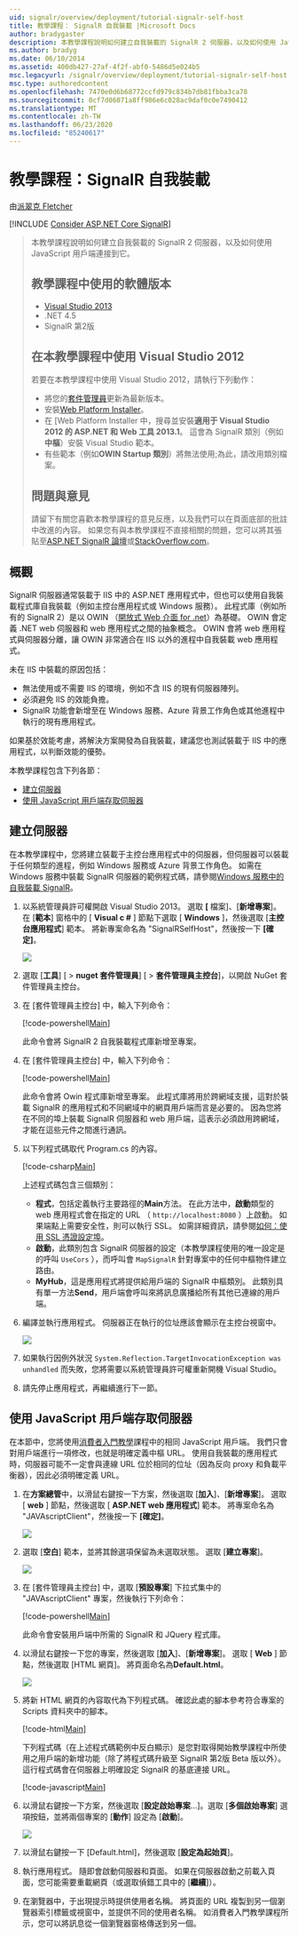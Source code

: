 ```yaml
---
uid: signalr/overview/deployment/tutorial-signalr-self-host
title: 教學課程： SignalR 自我裝載 |Microsoft Docs
author: bradygaster
description: 本教學課程說明如何建立自我裝載的 SignalR 2 伺服器，以及如何使用 JavaScript 用戶端連接到它。 教學課程中使用的軟體版本 .。。
ms.author: bradyg
ms.date: 06/10/2014
ms.assetid: 400db427-27af-4f2f-abf0-5486d5e024b5
msc.legacyurl: /signalr/overview/deployment/tutorial-signalr-self-host
msc.type: authoredcontent
ms.openlocfilehash: 7470e0d6b68772ccfd979c834b7db81fbba3ca78
ms.sourcegitcommit: 0cf7d06071a8ff986e6c028ac9daf0c0e7490412
ms.translationtype: MT
ms.contentlocale: zh-TW
ms.lasthandoff: 06/23/2020
ms.locfileid: "85240617"
---
```

# <a name="tutorial-signalr-self-host"></a>教學課程：SignalR 自我裝載

由[派翠克 Fletcher](https://github.com/pfletcher)

[!INCLUDE [Consider ASP.NET Core SignalR](~/includes/signalr/signalr-version-disambiguation.md)]

> 本教學課程說明如何建立自我裝載的 SignalR 2 伺服器，以及如何使用 JavaScript 用戶端連接到它。
>
> ## <a name="software-versions-used-in-the-tutorial"></a>教學課程中使用的軟體版本
>
>
> - [Visual Studio 2013](https://my.visualstudio.com/Downloads?q=visual%20studio%202013)
> - .NET 4.5
> - SignalR 第2版
>
>
>
> ## <a name="using-visual-studio-2012-with-this-tutorial"></a>在本教學課程中使用 Visual Studio 2012
>
>
> 若要在本教學課程中使用 Visual Studio 2012，請執行下列動作：
>
> - 將您的[套件管理員](http://docs.nuget.org/docs/start-here/installing-nuget)更新為最新版本。
> - 安裝[Web Platform Installer](https://www.microsoft.com/web/downloads/platform.aspx)。
> - 在 [Web Platform Installer 中，搜尋並安裝**適用于 Visual Studio 2012 的 ASP.NET 和 Web 工具 2013.1**。 這會為 SignalR 類別（例如**中樞**）安裝 Visual Studio 範本。
> - 有些範本（例如**OWIN Startup 類別**）將無法使用;為此，請改用類別檔案。
>
>
> ## <a name="questions-and-comments"></a>問題與意見
>
> 請留下有關您喜歡本教學課程的意見反應，以及我們可以在頁面底部的批註中改進的內容。 如果您有與本教學課程不直接相關的問題，您可以將其張貼至[ASP.NET SignalR 論壇](https://forums.asp.net/1254.aspx/1?ASP+NET+SignalR)或[StackOverflow.com](http://stackoverflow.com/)。

## <a name="overview"></a>概觀

SignalR 伺服器通常裝載于 IIS 中的 ASP.NET 應用程式中，但也可以使用自我裝載程式庫自我裝載（例如主控台應用程式或 Windows 服務）。 此程式庫（例如所有的 SignalR 2）是以 OWIN （[開放式 Web 介面 for .net](http://owin.org)）為基礎。 OWIN 會定義 .NET web 伺服器和 web 應用程式之間的抽象概念。 OWIN 會將 web 應用程式與伺服器分離，讓 OWIN 非常適合在 IIS 以外的進程中自我裝載 web 應用程式。

未在 IIS 中裝載的原因包括：

- 無法使用或不需要 IIS 的環境，例如不含 IIS 的現有伺服器陣列。
- 必須避免 IIS 的效能負擔。
- SignalR 功能會新增至在 Windows 服務、Azure 背景工作角色或其他進程中執行的現有應用程式。

如果基於效能考慮，將解決方案開發為自我裝載，建議您也測試裝載于 IIS 中的應用程式，以判斷效能的優勢。

本教學課程包含下列各節：

- [建立伺服器](#server)
- [使用 JavaScript 用戶端存取伺服器](#js)

<a id="server"></a>

## <a name="creating-the-server"></a>建立伺服器

在本教學課程中，您將建立裝載于主控台應用程式中的伺服器，但伺服器可以裝載于任何類型的進程，例如 Windows 服務或 Azure 背景工作角色。 如需在 Windows 服務中裝載 SignalR 伺服器的範例程式碼，請參閱[Windows 服務中的自我裝載 SignalR](https://code.msdn.microsoft.com/SignalR-self-hosted-in-6ff7e6c3)。

1. 以系統管理員許可權開啟 Visual Studio 2013。 選取 **[** 檔案]、[**新增專案**]。 在 [**範本**] 窗格中的 [ **Visual c #** ] 節點下選取 [ **Windows** ]，然後選取 [**主控台應用程式**] 範本。 將新專案命名為 "SignalRSelfHost"，然後按一下 **[確定]**。

    ![](tutorial-signalr-self-host/_static/image1.png)
2. 選取 [**工具**] [  >  **nuget 套件管理員**] [  >  **套件管理員主控台**]，以開啟 NuGet 套件管理員主控台。
3. 在 [套件管理員主控台] 中，輸入下列命令：

    [!code-powershell[Main](tutorial-signalr-self-host/samples/sample1.ps1)]

    此命令會將 SignalR 2 自我裝載程式庫新增至專案。
4. 在 [套件管理員主控台] 中，輸入下列命令：

    [!code-powershell[Main](tutorial-signalr-self-host/samples/sample2.ps1)]

    此命令會將 Owin 程式庫新增至專案。 此程式庫將用於跨網域支援，這對於裝載 SignalR 的應用程式和不同網域中的網頁用戶端而言是必要的。 因為您將在不同的埠上裝載 SignalR 伺服器和 web 用戶端，這表示必須啟用跨網域，才能在這些元件之間進行通訊。
5. 以下列程式碼取代 Program.cs 的內容。

    [!code-csharp[Main](tutorial-signalr-self-host/samples/sample3.cs)]

    上述程式碼包含三個類別：

    - **程式**，包括定義執行主要路徑的**Main**方法。 在此方法中，**啟動**類型的 web 應用程式會在指定的 URL （ `http://localhost:8080` ）上啟動。 如果端點上需要安全性，則可以執行 SSL。 如需詳細資訊，請參閱[如何：使用 SSL 憑證設定埠](https://msdn.microsoft.com/library/ms733791.aspx)。
    - **啟動**，此類別包含 SignalR 伺服器的設定（本教學課程使用的唯一設定是的呼叫 `UseCors` ），而呼叫會 `MapSignalR` 針對專案中的任何中樞物件建立路由。
    - **MyHub**，這是應用程式將提供給用戶端的 SignalR 中樞類別。 此類別具有單一方法**Send**，用戶端會呼叫來將訊息廣播給所有其他已連線的用戶端。
6. 編譯並執行應用程式。 伺服器正在執行的位址應該會顯示在主控台視窗中。

    ![](tutorial-signalr-self-host/_static/image2.png)
7. 如果執行因例外狀況 `System.Reflection.TargetInvocationException was unhandled` 而失敗，您將需要以系統管理員許可權重新開機 Visual Studio。
8. 請先停止應用程式，再繼續進行下一節。

<a id="js"></a>

## <a name="accessing-the-server-with-a-javascript-client"></a>使用 JavaScript 用戶端存取伺服器

在本節中，您將使用[消費者入門教學](../getting-started/tutorial-getting-started-with-signalr.md)課程中的相同 JavaScript 用戶端。 我們只會對用戶端進行一項修改，也就是明確定義中樞 URL。 使用自我裝載的應用程式時，伺服器可能不一定會與連線 URL 位於相同的位址（因為反向 proxy 和負載平衡器），因此必須明確定義 URL。

1. 在**方案總管**中，以滑鼠右鍵按一下方案，然後選取 [**加入**]、[**新增專案**]。 選取 [ **web** ] 節點，然後選取 [ **ASP.NET web 應用程式**] 範本。 將專案命名為 "JAVAscriptClient"，然後按一下 **[確定]**。

    ![](tutorial-signalr-self-host/_static/image3.png)
2. 選取 [**空白**] 範本，並將其餘選項保留為未選取狀態。 選取 [**建立專案**]。

    ![](tutorial-signalr-self-host/_static/image4.png)
3. 在 [套件管理員主控台] 中，選取 [**預設專案**] 下拉式集中的 "JAVAscriptClient" 專案，然後執行下列命令：

    [!code-powershell[Main](tutorial-signalr-self-host/samples/sample4.ps1)]

    此命令會安裝用戶端中所需的 SignalR 和 JQuery 程式庫。
4. 以滑鼠右鍵按一下您的專案，然後選取 [**加入**]、[**新增專案**]。 選取 [ **Web** ] 節點，然後選取 [HTML 網頁]。 將頁面命名為**Default.html**。

    ![](tutorial-signalr-self-host/_static/image5.png)
5. 將新 HTML 網頁的內容取代為下列程式碼。 確認此處的腳本參考符合專案的 Scripts 資料夾中的腳本。

    [!code-html[Main](tutorial-signalr-self-host/samples/sample5.html?highlight=31-32)]

    下列程式碼（在上述程式碼範例中反白顯示）是您對取得開始教學課程中所使用之用戶端的新增功能（除了將程式碼升級至 SignalR 第2版 Beta 版以外）。 這行程式碼會在伺服器上明確設定 SignalR 的基底連接 URL。

    [!code-javascript[Main](tutorial-signalr-self-host/samples/sample6.js)]
6. 以滑鼠右鍵按一下方案，然後選取 [**設定啟始專案**...]。選取 [**多個啟始專案**] 選項按鈕，並將兩個專案的 [**動作**] 設定為 [**啟動**]。

    ![](tutorial-signalr-self-host/_static/image6.png)
7. 以滑鼠右鍵按一下 [Default.html]，然後選取 [**設定為起始頁**]。
8. 執行應用程式。 隨即會啟動伺服器和頁面。 如果在伺服器啟動之前載入頁面，您可能需要重載網頁（或選取偵錯工具中的 [**繼續**]）。
9. 在瀏覽器中，于出現提示時提供使用者名稱。 將頁面的 URL 複製到另一個瀏覽器索引標籤或視窗中，並提供不同的使用者名稱。 如消費者入門教學課程所示，您可以將訊息從一個瀏覽器窗格傳送到另一個。
